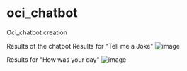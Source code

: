 # oci_chatbot
Oci_chatbot creation

Results of the chatbot
Results for "Tell me a Joke"
![image](https://github.com/user-attachments/assets/50f665bf-6132-4deb-bca1-39eebedcd17f)


Results for "How was your day"
![image](https://github.com/user-attachments/assets/6ea14002-8aae-42d7-82fa-bba22f4aab3b)

